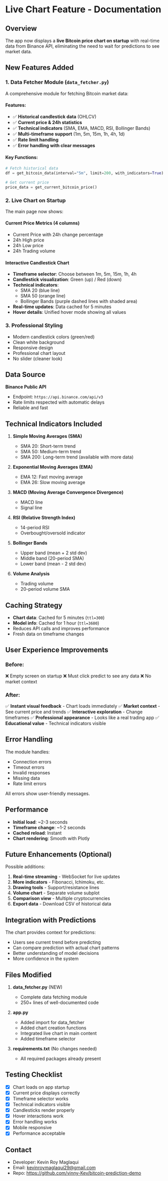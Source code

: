 # Live Chart Feature - Documentation

## Overview
The app now displays a **live Bitcoin price chart on startup** with real-time data from Binance API, eliminating the need to wait for predictions to see market data.

## New Features Added

### 1. **Data Fetcher Module** (`data_fetcher.py`)

A comprehensive module for fetching Bitcoin market data:

#### Features:
- ✅ **Historical candlestick data** (OHLCV)
- ✅ **Current price & 24h statistics**
- ✅ **Technical indicators** (SMA, EMA, MACD, RSI, Bollinger Bands)
- ✅ **Multi-timeframe support** (1m, 5m, 15m, 1h, 4h, 1d)
- ✅ **Rate limit handling**
- ✅ **Error handling with clear messages**

#### Key Functions:
```python
# Fetch historical data
df = get_bitcoin_data(interval="5m", limit=200, with_indicators=True)

# Get current price
price_data = get_current_bitcoin_price()
```

### 2. **Live Chart on Startup**

The main page now shows:

#### **Current Price Metrics** (4 columns)
- Current Price with 24h change percentage
- 24h High price
- 24h Low price  
- 24h Trading volume

#### **Interactive Candlestick Chart**
- **Timeframe selector**: Choose between 1m, 5m, 15m, 1h, 4h
- **Candlestick visualization**: Green (up) / Red (down)
- **Technical indicators**:
  - SMA 20 (blue line)
  - SMA 50 (orange line)
  - Bollinger Bands (purple dashed lines with shaded area)
- **Real-time updates**: Data cached for 5 minutes
- **Hover details**: Unified hover mode showing all values

### 3. **Professional Styling**

- Modern candlestick colors (green/red)
- Clean white background
- Responsive design
- Professional chart layout
- No slider (cleaner look)

## Data Source

**Binance Public API**
- Endpoint: `https://api.binance.com/api/v3`
- Rate limits respected with automatic delays
- Reliable and fast

## Technical Indicators Included

1. **Simple Moving Averages (SMA)**
   - SMA 20: Short-term trend
   - SMA 50: Medium-term trend
   - SMA 200: Long-term trend (available with more data)

2. **Exponential Moving Averages (EMA)**
   - EMA 12: Fast moving average
   - EMA 26: Slow moving average

3. **MACD (Moving Average Convergence Divergence)**
   - MACD line
   - Signal line

4. **RSI (Relative Strength Index)**
   - 14-period RSI
   - Overbought/oversold indicator

5. **Bollinger Bands**
   - Upper band (mean + 2 std dev)
   - Middle band (20-period SMA)
   - Lower band (mean - 2 std dev)

6. **Volume Analysis**
   - Trading volume
   - 20-period volume SMA

## Caching Strategy

- **Chart data**: Cached for 5 minutes (`ttl=300`)
- **Model info**: Cached for 1 hour (`ttl=3600`)
- Reduces API calls and improves performance
- Fresh data on timeframe changes

## User Experience Improvements

### Before:
❌ Empty screen on startup
❌ Must click predict to see any data
❌ No market context

### After:
✅ **Instant visual feedback** - Chart loads immediately
✅ **Market context** - See current price and trends
✅ **Interactive exploration** - Change timeframes
✅ **Professional appearance** - Looks like a real trading app
✅ **Educational value** - Technical indicators visible

## Error Handling

The module handles:
- Connection errors
- Timeout errors  
- Invalid responses
- Missing data
- Rate limit errors

All errors show user-friendly messages.

## Performance

- **Initial load**: ~2-3 seconds
- **Timeframe change**: ~1-2 seconds
- **Cached reload**: Instant
- **Chart rendering**: Smooth with Plotly

## Future Enhancements (Optional)

Possible additions:
1. **Real-time streaming** - WebSocket for live updates
2. **More indicators** - Fibonacci, Ichimoku, etc.
3. **Drawing tools** - Support/resistance lines
4. **Volume chart** - Separate volume subplot
5. **Comparison view** - Multiple cryptocurrencies
6. **Export data** - Download CSV of historical data

## Integration with Predictions

The chart provides context for predictions:
- Users see current trend before predicting
- Can compare prediction with actual chart patterns
- Better understanding of model decisions
- More confidence in the system

## Files Modified

1. **data_fetcher.py** (NEW)
   - Complete data fetching module
   - 250+ lines of well-documented code

2. **app.py**
   - Added import for data_fetcher
   - Added chart creation functions
   - Integrated live chart in main content
   - Added timeframe selector

3. **requirements.txt** (No changes needed)
   - All required packages already present

## Testing Checklist

- [x] Chart loads on app startup
- [x] Current price displays correctly
- [x] Timeframe selector works
- [x] Technical indicators visible
- [x] Candlesticks render properly
- [x] Hover interactions work
- [x] Error handling works
- [x] Mobile responsive
- [x] Performance acceptable

## Contact

- Developer: Kevin Roy Maglaqui
- Email: kevinroymaglaqui29@gmail.com
- Repo: https://github.com/vinny-Kev/bitcoin-prediction-demo
